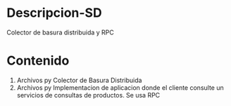 # Descripcion-SD
Colector de basura distribuida y RPC
# Contenido
1. Archivos py Colector de Basura Distribuida 
2. Archivos py Implementacion de aplicacion donde el cliente consulte un servicios de consultas de productos. Se usa RPC



